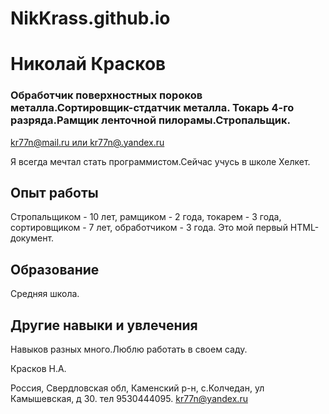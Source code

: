 # NikKrass.github.io<!DOKTYPE html>
<html>
<head>
  <meta charset ="UTF-8">
  <title>
  Красков Н.А.- мое резюме.
  </title>
  <link rel="stylesheet" type="text/css" href="./style.css">
</head>
<body>
  <div id="header">
<h1>
   Николай Красков
 </h1>
 <h3>
      Обработчик поверхностных пороков металла.Сортировщик-стдатчик металла.
      Токарь 4-го разряда.Рамщик ленточной пилорамы.Стропальщик.
    </h3>
    <p>
      <a href="mailtu: kr77n@mail.ru"> kr77n@mail.ru  или  </a>
      <a href="mailtu: kr77n@yandex.ru"> kr77n@.yandex.ru</a>
    </p>
  </div>
  <div id="main">
  <p> Я всегда мечтал стать программистом.Сейчас учусь в школе Хелкет.</p>
  <h2> Опыт работы </h2>
  <p> Стропальщиком - 10 лет, рамщиком - 2 года, токарем - 3 года,
       сортировщиком - 7 лет, обработчиком - 3 года.
       Это мой первый HTML-документ.
     </p>
     <h2>Образование</h2>
     <p>Средняя школа.</h2>
       <h2>Другие навыки и увлечения</h2>
       <p>Навыков разных много.Люблю работать в своем саду.</p>
     </div>
     <div id="footer"
     <p>Красков Н.А.</p>
     <p>Россия, Свердловская обл, Каменский р-н, с.Колчедан, ул Камышевская, д 30. тел 9530444095.
       <a href="mailtu: kr77n@yandex.ru">kr77n@yandex.ru</a>
     </p>
</div>
</body>
</html>
